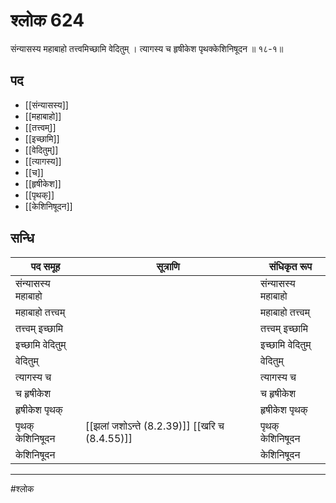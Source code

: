 # श्लोक 624

संन्यासस्य महाबाहो तत्त्वमिच्छामि वेदितुम् ।
त्यागस्य च हृषीकेश पृथक्केशिनिषूदन ॥ १८-१॥


## पद 

- [[संन्यासस्य]]
- [[महाबाहो]]
- [[तत्त्वम्]]
- [[इच्छामि]]
- [[वेदितुम्]]
- [[त्यागस्य]]
- [[च]]
- [[हृषीकेश]]
- [[पृथक्]]
- [[केशिनिषूदन]]

## सन्धि

| पद समूह | सूत्राणि | संधिकृत रूप |
| ----- | ----- | ----- |
| संन्यासस्य महाबाहो |  | संन्यासस्य महाबाहो |
| महाबाहो तत्त्वम् |  | महाबाहो तत्त्वम् |
| तत्त्वम् इच्छामि |  | तत्त्वम् इच्छामि |
| इच्छामि वेदितुम् |  | इच्छामि वेदितुम् |
| वेदितुम् |  | वेदितुम् |
| त्यागस्य च |  | त्यागस्य च |
| च हृषीकेश |  | च हृषीकेश |
| हृषीकेश पृथक् |  | हृषीकेश पृथक् |
| पृथक् केशिनिषूदन |  [[झलां जशोऽन्ते (8.2.39)]] [[खरि च (8.4.55)]] | पृथक् केशिनिषूदन |
| केशिनिषूदन |  | केशिनिषूदन |


---

#श्लोक